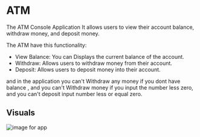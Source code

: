 # ATM

The ATM Console Application It allows users to view their account balance, withdraw money, and deposit money.

The ATM have this functionality:

- View Balance: You can Displays the current balance of the account.
- Withdraw: Allows users to withdraw money from their account.
- Deposit: Allows users to deposit money into their account.

and in the application you can't Withdraw any money if you dont have balance , and you can't Withdraw money if you input the number less zero, and you can't deposit input number less or equal zero.

## Visuals

![image for app]()
